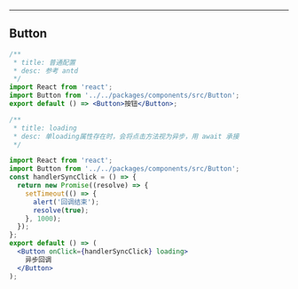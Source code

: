 <!--
 * @Author: Cookie
 * @Date: 2021-03-03 13:15:56
 * @LastEditors: Cookie
 * @LastEditTime: 2021-03-03 15:15:02
 * @Description:
-->

---

## Button

```jsx
/**
 * title: 普通配置
 * desc: 参考 antd
 */
import React from 'react';
import Button from '../../packages/components/src/Button';
export default () => <Button>按钮</Button>;
```

```jsx
/**
 * title: loading
 * desc: 单loading属性存在时，会将点击方法视为异步，用 await 承接
 */

import React from 'react';
import Button from '../../packages/components/src/Button';
const handlerSyncClick = () => {
  return new Promise((resolve) => {
    setTimeout(() => {
      alert('回调结束');
      resolve(true);
    }, 1000);
  });
};
export default () => (
  <Button onClick={handlerSyncClick} loading>
    异步回调
  </Button>
);
```

<API src="../../packages/components/src/Button/index.tsx"></API>
